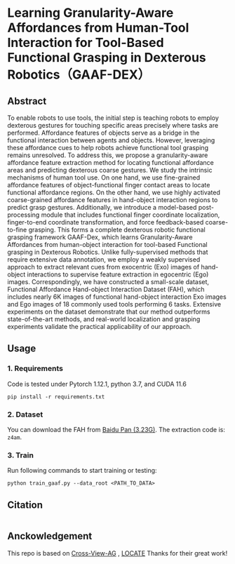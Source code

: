 # Learning Granularity-Aware Affordances from Human-Tool Interaction for Tool-Based Functional Grasping in Dexterous Robotics（GAAF-DEX）

<!-- [![arXiv](https://img.shields.io/badge/arXiv-2303.09665-b31b1b.svg)](https://arxiv.org/abs/2303.09665)
[![GitHub](https://img.shields.io/website?label=Project%20Page&up_message=page&url=https://reagan1311.github.io/locate/)](https://reagan1311.github.io/locate/)
[![ ](https://img.shields.io/youtube/views/RLHansdFxII?label=Video&style=flat)](https://www.youtube.com/watch?v=RLHansdFxII)  -->

## Abstract

To enable robots to use tools, the initial step is teaching robots to employ dexterous gestures for touching specific areas precisely where tasks are performed. Affordance features of objects serve as a bridge in the functional interaction between agents and objects. However, leveraging these affordance cues to help robots achieve functional tool grasping remains unresolved. To address this, we propose a granularity-aware affordance feature extraction method for locating functional affordance areas and predicting dexterous coarse gestures. We study the intrinsic mechanisms of human tool use. On one hand, we use fine-grained affordance features of object-functional finger contact areas to locate functional affordance regions. On the other hand, we use highly activated coarse-grained affordance features in hand-object interaction regions to predict grasp gestures. Additionally, we introduce a model-based post-processing module that includes functional finger coordinate localization, finger-to-end coordinate transformation, and force feedback-based coarse-to-fine grasping. This forms a complete dexterous robotic functional grasping framework GAAF-Dex, which learns Granularity-Aware Affordances from human-object interaction for tool-based Functional grasping in Dexterous Robotics. Unlike fully-supervised methods that require extensive data annotation, we employ a weakly supervised approach to extract relevant cues from exocentric (Exo) images of hand-object interactions to supervise feature extraction in egocentric (Ego) images. Correspondingly, we have constructed a small-scale dataset, Functional Affordance Hand-object Interaction Dataset (FAH), which includes nearly 6K images of functional hand-object interaction Exo images and Ego images of 18 commonly used tools performing 6 tasks. Extensive experiments on the dataset demonstrate that our method outperforms state-of-the-art methods, and real-world localization and grasping experiments validate the practical applicability of our approach.

## Usage

### 1. Requirements

Code is tested under Pytorch 1.12.1, python 3.7, and CUDA 11.6

```
pip install -r requirements.txt
```

### 2. Dataset

You can download the FAH from [Baidu Pan (3.23G)](https://pan.baidu.com/s/1zUNe_SFPG5Ggp0ejQPXi0Q?pwd=z4am). The extraction code is: `z4am`.

### 3. Train

Run following commands to start training or testing:

```
python train_gaaf.py --data_root <PATH_TO_DATA>
```

## Citation

```

```

## Anckowledgement

This repo is based on [Cross-View-AG](https://github.com/lhc1224/Cross-View-AG)
, [LOCATE](https://github.com/Reagan1311/LOCATE) Thanks for their great work!
